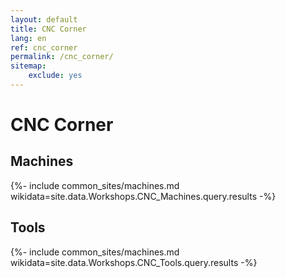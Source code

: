 ```yaml
---
layout: default
title: CNC Corner
lang: en
ref: cnc_corner
permalink: /cnc_corner/
sitemap:
    exclude: yes
---
```

# CNC Corner
## Machines

{%- include common_sites/machines.md wikidata=site.data.Workshops.CNC_Machines.query.results -%}

## Tools
{%- include common_sites/machines.md wikidata=site.data.Workshops.CNC_Tools.query.results -%}